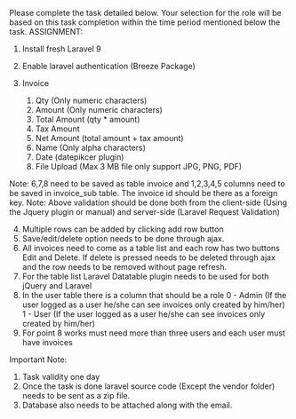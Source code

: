 Please complete the task detailed below. Your selection for the role will be based on this task completion within the time period mentioned below the task.
ASSIGNMENT:

1. Install fresh Laravel 9
2. Enable laravel authentication (Breeze Package)
3. Invoice

   1. Qty (Only numeric characters)
   2. Amount (Only numeric characters)
   3. Total Amount (qty \* amount)
   4. Tax Amount
   5. Net Amount (total amount + tax amount)
   6. Name (Only alpha characters)
   7. Date (datepikcer plugin)
   8. File Upload (Max 3 MB file only support JPG, PNG, PDF)

Note: 6,7,8 need to be saved as table invoice and 1,2,3,4,5 columns need to be saved in invoice_sub table. The invoice id should be there as a foreign key.
Note: Above validation should be done both from the client-side (Using the Jquery plugin or manual) and server-side (Laravel Request Validation)

4. Multiple rows can be added by clicking add row button
5. Save/edit/delete option needs to be done through ajax.
6. All invoices need to come as a table list and each row has two buttons Edit and Delete. If delete is pressed needs to be deleted through ajax and the row needs to be removed without page refresh.
7. For the table list Laravel Datatable plugin needs to be used for both jQuery and Laravel
8. In the user table there is a column that should be a role
   0 - Admin (If the user logged as a user he/she can see invoices only created by him/her)
   1 - User (If the user logged as a user he/she can see invoices only created by him/her)
9. For point 8 works must need more than three users and each user must have invoices

Important Note:

1. Task validity one day
2. Once the task is done laravel source code (Except the vendor folder) needs to be sent as a zip file.
3. Database also needs to be attached along with the email.
